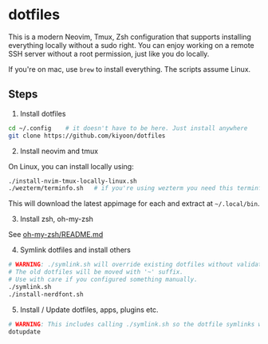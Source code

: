 # dotfiles

This is a modern Neovim, Tmux, Zsh configuration that supports installing everything locally without a sudo right. You can enjoy working on a remote SSH server without a root permission, just like you do locally.

If you're on mac, use `brew` to install everything. The scripts assume Linux.

## Steps

1. Install dotfiles

```bash
cd ~/.config	# it doesn't have to be here. Just install anywhere
git clone https://github.com/kiyoon/dotfiles
```

2. Install neovim and tmux

On Linux, you can install locally using:

```bash
./install-nvim-tmux-locally-linux.sh
./wezterm/terminfo.sh	# if you're using wezterm you need this terminfo database
```

This will download the latest appimage for each and extract at `~/.local/bin`.

3. Install zsh, oh-my-zsh

See [oh-my-zsh/README.md](oh-my-zsh/README.md)

4. Symlink dotfiles and install others

```bash
# WARNING: ./symlink.sh will override existing dotfiles without validation (but will create a backup).
# The old dotfiles will be moved with '~' suffix.
# Use with care if you configured something manually.
./symlink.sh
./install-nerdfont.sh
```

5. Install / Update dotfiles, apps, plugins etc.

```zsh
# WARNING: This includes calling ./symlink.sh so the dotfile symlinks will be updated.
dotupdate
```
